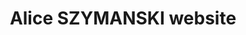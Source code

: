 ---
title: "Alice SZYMANSKI website"
description: "Alice SZYMANSKI is a French flutiste"
link: "https://www.alice-szymanski.com/"
source: "https://github.com/llanas-web/aliceszymanski-app"
skills: 
- nuxt
- strapi
- bulma
heroImage: "/images/projects/hero/margauxfrowein.png"
---